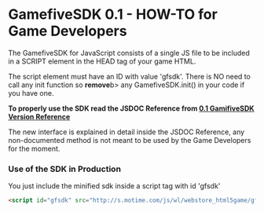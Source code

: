 GamefiveSDK 0.1 - HOW-TO for Game Developers 
===========

The GamefiveSDK for JavaScript consists of a single JS file to be included in a SCRIPT element in the HEAD tag of your game HTML. 

The script element must have an ID with value 'gfsdk'. There is NO need to call any init function so <b>remove</b>b> any GamefiveSDK.init() in your code if you have one.

<b>To properly use the SDK read the JSDOC Reference from [0.1 GamifiveSDK Version Reference](https://github.com/BuongiornoMIP/GamifiveSDK/blob/0.1/manual/reference.md)</b>

The new interface is explained in detail inside the JSDOC Reference, any non-documented method is not meant to be used by the Game Developers for the moment.


### Use of the SDK in Production
You just include the minified sdk inside a script tag with id 'gfsdk'
```html
<script id="gfsdk" src="http://s.motime.com/js/wl/webstore_html5game/gfsdk/dist/gfsdk-0.1.min.js"></script>	
```

